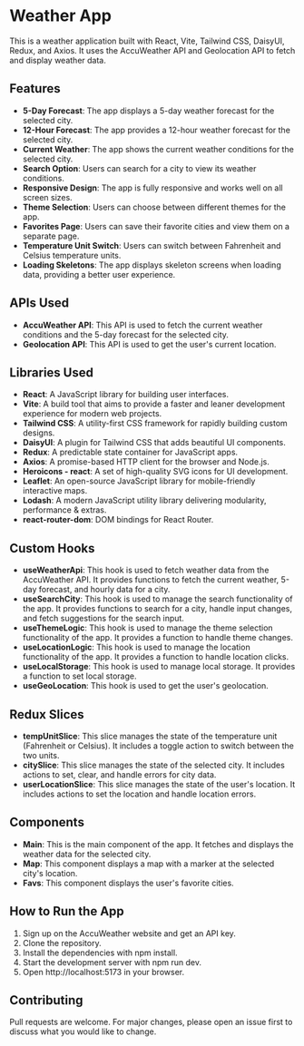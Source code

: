 # Weather App

This is a weather application built with React, Vite, Tailwind CSS, DaisyUI, Redux, and Axios. It uses the AccuWeather API and Geolocation API to fetch and display weather data.

## Features

- **5-Day Forecast**: The app displays a 5-day weather forecast for the selected city.
- **12-Hour Forecast**: The app provides a 12-hour weather forecast for the selected city.
- **Current Weather**: The app shows the current weather conditions for the selected city.
- **Search Option**: Users can search for a city to view its weather conditions.
- **Responsive Design**: The app is fully responsive and works well on all screen sizes.
- **Theme Selection**: Users can choose between different themes for the app.
- **Favorites Page**: Users can save their favorite cities and view them on a separate page.
- **Temperature Unit Switch**: Users can switch between Fahrenheit and Celsius temperature units.
- **Loading Skeletons**: The app displays skeleton screens when loading data, providing a better user experience.

## APIs Used

- **AccuWeather API**: This API is used to fetch the current weather conditions and the 5-day forecast for the selected city.
- **Geolocation API**: This API is used to get the user's current location.

## Libraries Used

- **React**: A JavaScript library for building user interfaces.
- **Vite**: A build tool that aims to provide a faster and leaner development experience for modern web projects.
- **Tailwind CSS**: A utility-first CSS framework for rapidly building custom designs.
- **DaisyUI**: A plugin for Tailwind CSS that adds beautiful UI components.
- **Redux**: A predictable state container for JavaScript apps.
- **Axios**: A promise-based HTTP client for the browser and Node.js.
- **Heroicons - react**: A set of high-quality SVG icons for UI development.
- **Leaflet**: An open-source JavaScript library for mobile-friendly interactive maps.
- **Lodash**: A modern JavaScript utility library delivering modularity, performance & extras.
- **react-router-dom**: DOM bindings for React Router.

## Custom Hooks

- **useWeatherApi**: This hook is used to fetch weather data from the AccuWeather API. It provides functions to fetch the current weather, 5-day forecast, and hourly data for a city.
- **useSearchCity**: This hook is used to manage the search functionality of the app. It provides functions to search for a city, handle input changes, and fetch suggestions for the search input.
- **useThemeLogic**: This hook is used to manage the theme selection functionality of the app. It provides a function to handle theme changes.
- **useLocationLogic**: This hook is used to manage the location functionality of the app. It provides a function to handle location clicks.
- **useLocalStorage**: This hook is used to manage local storage. It provides a function to set local storage.
- **useGeoLocation**: This hook is used to get the user's geolocation.

## Redux Slices

- **tempUnitSlice**: This slice manages the state of the temperature unit (Fahrenheit or Celsius). It includes a toggle action to switch between the two units.
- **citySlice**: This slice manages the state of the selected city. It includes actions to set, clear, and handle errors for city data.
- **userLocationSlice**: This slice manages the state of the user's location. It includes actions to set the location and handle location errors.

## Components

- **Main**: This is the main component of the app. It fetches and displays the weather data for the selected city.
- **Map**: This component displays a map with a marker at the selected city's location.
- **Favs**: This component displays the user's favorite cities.

## How to Run the App

1. Sign up on the AccuWeather website and get an API key.
2. Clone the repository.
3. Install the dependencies with npm install.
4. Start the development server with npm run dev.
5. Open http://localhost:5173 in your browser.

## Contributing

Pull requests are welcome. For major changes, please open an issue first to discuss what you would like to change.
